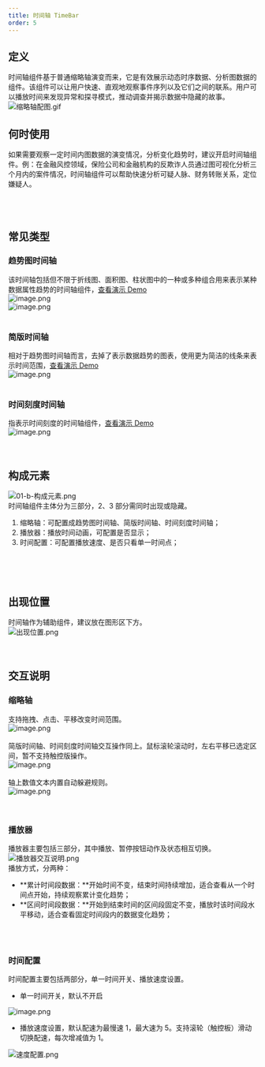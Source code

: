 ```yaml
---
title: 时间轴 TimeBar
order: 5
---
```


## 定义

时间轴组件基于普通缩略轴演变而来，它是有效展示动态时序数据、分析图数据的组件。该组件可以让用户快速、直观地观察事件序列以及它们之间的联系。用户可以播放时间来发现异常和探寻模式，推动调查并揭示数据中隐藏的故事。<br />![缩略轴配图.gif](https://cdn.nlark.com/yuque/0/2020/gif/100257/1605618374465-9e8a02d3-e678-4bc2-ba20-734c0b0e2b52.gif#align=left&display=inline&height=495&margin=%5Bobject%20Object%5D&name=%E7%BC%A9%E7%95%A5%E8%BD%B4%E9%85%8D%E5%9B%BE.gif&originHeight=495&originWidth=1280&size=1024849&status=done&style=none&width=1280)<br />

##

## 何时使用

如果需要观察一定时间内图数据的演变情况，分析变化趋势时，建议开启时间轴组件。例：在金融风控领域，保险公司和金融机构的反欺诈人员通过图可视化分析三个月内的案件情况，时间轴组件可以帮助快速分析可疑人脉、财务转账关系，定位嫌疑人。<br /> <br /> <br /> <br />

## 常见类型

### 趋势图时间轴

该时间轴包括但不限于折线图、面积图、柱状图中的一种或多种组合用来表示某种数据属性趋势的时间轴组件，[查看演示 Demo](https://g6.antv.vision/zh/examples/tool/timebar#timebar)<br />![image.png](https://cdn.nlark.com/yuque/0/2020/png/100257/1605618374466-8f2b7da2-f6d9-4a89-b4b9-72772e4adbfd.png#align=left&display=inline&height=220&margin=%5Bobject%20Object%5D&name=image.png&originHeight=220&originWidth=1160&size=28712&status=done&style=none&width=1160)<br />![image.png](https://cdn.nlark.com/yuque/0/2020/png/100257/1605618374479-64c4d76f-c2d5-479d-a564-09faea0f6892.png#align=left&display=inline&height=220&margin=%5Bobject%20Object%5D&name=image.png&originHeight=220&originWidth=1160&size=38865&status=done&style=none&width=1160)<br /> <br />

### 简版时间轴

相对于趋势图时间轴而言，去掉了表示数据趋势的图表，使用更为简洁的线条来表示时间范围，[查看演示 Demo](https://g6.antv.vision/zh/examples/tool/timebar#simple-timebar)<br />![image.png](https://cdn.nlark.com/yuque/0/2020/png/100257/1605618374488-e15b1a68-886d-426e-9654-09be0dd07e4f.png#align=left&display=inline&height=220&margin=%5Bobject%20Object%5D&name=image.png&originHeight=220&originWidth=1160&size=19284&status=done&style=none&width=1160)<br /> <br />

### 时间刻度时间轴

指表示时间刻度的时间轴组件，[查看演示 Demo](https://g6.antv.vision/zh/examples/tool/timebar#slice-timebar)<br />![image.png](https://cdn.nlark.com/yuque/0/2020/png/100257/1605618374464-3eb3d682-5aaf-4913-ade1-c2da422e2413.png#align=left&display=inline&height=220&margin=%5Bobject%20Object%5D&name=image.png&originHeight=220&originWidth=1160&size=16421&status=done&style=none&width=1160)<br /> <br /> <br />

## 构成元素

![01-b-构成元素.png](https://cdn.nlark.com/yuque/0/2020/png/100257/1605618374464-587db6c0-4b42-49ef-b983-c616b33b50cc.png#align=left&display=inline&height=300&margin=%5Bobject%20Object%5D&name=01-b-%E6%9E%84%E6%88%90%E5%85%83%E7%B4%A0.png&originHeight=300&originWidth=1138&size=54789&status=done&style=none&width=1138)<br />时间轴组件主体分为三部分，2、3 部分需同时出现或隐藏。

1. 缩略轴：可配置成趋势图时间轴、简版时间轴、时间刻度时间轴；
1. 播放器：播放时间动画，可配置是否显示；
1. 时间配置：可配置播放速度、是否只看单一时间点；

<br />
<br />
<br />

## 出现位置

时间轴作为辅助组件，建议放在图形区下方。<br />![出现位置.png](https://cdn.nlark.com/yuque/0/2020/png/100257/1605618374528-f6d3e93e-8ac4-461b-8eb4-9d4a763dd211.png#align=left&display=inline&height=1090&margin=%5Bobject%20Object%5D&name=%E5%87%BA%E7%8E%B0%E4%BD%8D%E7%BD%AE.png&originHeight=1090&originWidth=1884&size=162859&status=done&style=none&width=1884)<br /> <br /> <br />

## 交互说明

### 缩略轴

支持拖拽、点击、平移改变时间范围。<br />![image.png](https://cdn.nlark.com/yuque/0/2020/png/100257/1605618374439-52828e70-1026-4ba4-ad71-4d86b1a2171d.png#align=left&display=inline&height=706&margin=%5Bobject%20Object%5D&name=image.png&originHeight=706&originWidth=1884&size=124376&status=done&style=none&width=1884)<br /> <br />简版时间轴、时间刻度时间轴交互操作同上。鼠标滚轮滚动时，左右平移已选定区间，暂不支持触控版操作。<br />![image.png](https://cdn.nlark.com/yuque/0/2020/png/100257/1605618374457-1b904ccf-2ead-47ea-b68b-0dcef71b73d4.png#align=left&display=inline&height=270&margin=%5Bobject%20Object%5D&name=image.png&originHeight=270&originWidth=1884&size=36876&status=done&style=none&width=1884)<br /> <br />轴上数值文本内置自动躲避规则。<br />![image.png](https://cdn.nlark.com/yuque/0/2020/png/100257/1605618374519-d863c10a-4575-4ca6-b99c-3eeb8b654ab6.png#align=left&display=inline&height=824&margin=%5Bobject%20Object%5D&name=image.png&originHeight=824&originWidth=1884&size=137089&status=done&style=none&width=1884)<br /> <br /> <br />

### 播放器

播放器主要包括三部分，其中播放、暂停按钮动作及状态相互切换。<br />![播放器交互说明.png](https://cdn.nlark.com/yuque/0/2020/png/100257/1605618374539-cec1cd16-399c-43e3-8081-d256050e9e78.png#align=left&display=inline&height=446&margin=%5Bobject%20Object%5D&name=%E6%92%AD%E6%94%BE%E5%99%A8%E4%BA%A4%E4%BA%92%E8%AF%B4%E6%98%8E.png&originHeight=446&originWidth=1884&size=30520&status=done&style=none&width=1884)<br />播放方式，分两种：

- **累计时间段数据：**开始时间不变，结束时间持续增加，适合查看从一个时间点开始，持续观察累计变化趋势；
- **区间时间段数据：**开始到结束时间的区间段固定不变，播放时该时间段水平移动，适合查看固定时间段内的数据变化趋势；

<br />
<br />

### 时间配置

时间配置主要包括两部分，单一时间开关、播放速度设置。<br />

- 单一时间开关，默认不开启

![image.png](https://cdn.nlark.com/yuque/0/2020/png/100257/1605618374493-fb657db3-bacc-417c-8182-f3e54074f2ee.png#align=left&display=inline&height=796&margin=%5Bobject%20Object%5D&name=image.png&originHeight=796&originWidth=1884&size=94389&status=done&style=none&width=1884)<br />

- 播放速度设置，默认配速为最慢速 1，最大速为 5。支持滚轮（触控板）滑动切换配速，每次增减值为 1。

![速度配置.png](https://cdn.nlark.com/yuque/0/2020/png/100257/1605618374508-1bde5e7c-9bf7-402f-b781-259ceb66e221.png#align=left&display=inline&height=254&margin=%5Bobject%20Object%5D&name=%E9%80%9F%E5%BA%A6%E9%85%8D%E7%BD%AE.png&originHeight=254&originWidth=1884&size=18623&status=done&style=none&width=1884)<br />
